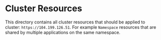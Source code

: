 # Cluster Resources
This directory contains all cluster resources that should be applied to cluster: `https://104.199.126.51`.
For example `Namespace` resources that are shared by multiple applications on the same namespace.
